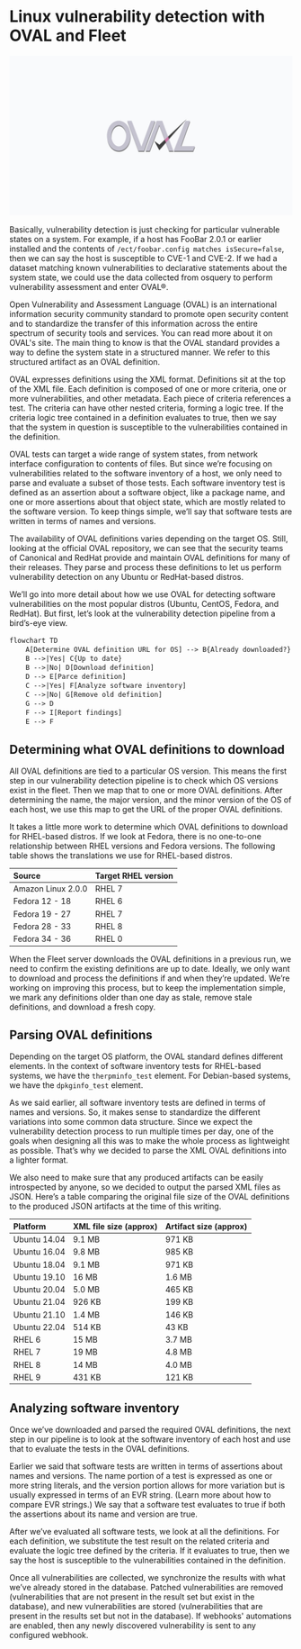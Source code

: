 # Linux vulnerability detection with OVAL and Fleet

![Linux vulnerability detection with OVAL and Fleet](../website/assets/images/articles/linux-vulnerability-detection-with-oval-and-fleet-1600x900@2x.jpg)

Basically, vulnerability detection is just checking for particular vulnerable states on a system. For example, if a host has FooBar 2.0.1 or earlier installed and the contents of `/ect/foobar.config matches isSecure=false`, then we can say the host is susceptible to CVE-1 and CVE-2. If we had a dataset matching known vulnerabilities to declarative statements about the system state, we could use the data collected from osquery to perform vulnerability assessment and enter OVAL®.

Open Vulnerability and Assessment Language (OVAL) is an international information security community standard to promote open security content and to standardize the transfer of this information across the entire spectrum of security tools and services. You can read more about it on OVAL's site. The main thing to know is that the OVAL standard provides a way to define the system state in a structured manner. We refer to this structured artifact as an OVAL definition.

OVAL expresses definitions using the XML format. Definitions sit at the top of the XML file. Each definition is composed of one or more criteria, one or more vulnerabilities, and other metadata. Each piece of criteria references a test. The criteria can have other nested criteria, forming a logic tree. If the criteria logic tree contained in a definition evaluates to true, then we say that the system in question is susceptible to the vulnerabilities contained in the definition.

OVAL tests can target a wide range of system states, from network interface configuration to contents of files. But since we’re focusing on vulnerabilities related to the software inventory of a host, we only need to parse and evaluate a subset of those tests. Each software inventory test is defined as an assertion about a software object, like a package name, and one or more assertions about that object state, which are mostly related to the software version. To keep things simple, we’ll say that software tests are written in terms of names and versions.

The availability of OVAL definitions varies depending on the target OS. Still, looking at the official OVAL repository, we can see that the security teams of Canonical and RedHat provide and maintain OVAL definitions for many of their releases. They parse and process these definitions to let us perform vulnerability detection on any Ubuntu or RedHat-based distros. 

We’ll go into more detail about how we use OVAL for detecting software vulnerabilities on the most popular distros (Ubuntu, CentOS, Fedora, and RedHat). But first, let’s look at the vulnerability detection pipeline from a bird’s-eye view.

```mermaid
flowchart TD
    A[Determine OVAL definition URL for OS] --> B{Already downloaded?}
    B -->|Yes| C{Up to date}
    B -->|No| D[Download definition]
    D --> E[Parce definition]
    C -->|Yes| F[Analyze software inventory]
    C -->|No| G[Remove old definition]
    G --> D
    F --> I[Report findings]
    E --> F
```

## Determining what OVAL definitions to download

All OVAL definitions are tied to a particular OS version. This means the first step in our vulnerability detection pipeline is to check which OS versions exist in the fleet. Then we map that to one or more OVAL definitions. After determining the name, the major version, and the minor version of the OS of each host, we use this map to get the URL of the proper OVAL definitions.

It takes a little more work to determine which OVAL definitions to download for RHEL-based distros. If we look at Fedora, there is no one-to-one relationship between RHEL versions and Fedora versions. The following table shows the translations we use for RHEL-based distros.

| Source | Target RHEL version |
|:--------|:--------|
| Amazon Linux 2.0.0 | RHEL 7 |
| Fedora 12 - 18 | RHEL 6 |
| Fedora 19 - 27 | RHEL 7 |
| Fedora 28 - 33 | RHEL 8 |
| Fedora 34 - 36 | RHEL 0 |

When the Fleet server downloads the OVAL definitions in a previous run, we need to confirm the existing definitions are up to date. Ideally, we only want to download and process the definitions if and when they’re updated. We’re working on improving this process, but to keep the implementation simple, we mark any definitions older than one day as stale, remove stale definitions, and download a fresh copy.

## Parsing OVAL definitions

Depending on the target OS platform, the OVAL standard defines different elements. In the context of software inventory tests for RHEL-based systems, we have the `therpminfo_test` element. For Debian-based systems, we have the `dpkginfo_test` element.

As we said earlier, all software inventory tests are defined in terms of names and versions. So, it makes sense to standardize the different variations into some common data structure. Since we expect the vulnerability detection process to run multiple times per day, one of the goals when designing all this was to make the whole process as lightweight as possible. That’s why we decided to parse the XML OVAL definitions into a lighter format. 

We also need to make sure that any produced artifacts can be easily introspected by anyone, so we decided to output the parsed XML files as JSON. Here’s a table comparing the original file size of the OVAL definitions to the produced JSON artifacts at the time of this writing.

| Platform | XML file size (approx) | Artifact size (approx) |
|:--------|:--------|:--------|
| Ubuntu 14.04 | 9.1 MB | 971 KB |  
| Ubuntu 16.04 | 9.8 MB | 985 KB |
| Ubuntu 18.04 | 9.1 MB | 971 KB |
| Ubuntu 19.10 | 16 MB | 1.6 MB |
| Ubuntu 20.04 | 5.0 MB | 465 KB |
| Ubuntu 21.04 | 926 KB | 199 KB |
| Ubuntu 21.10 | 1.4 MB | 146 KB |
| Ubuntu 22.04 | 514 KB | 43 KB |
| RHEL 6 | 15 MB | 3.7 MB |
| RHEL 7 | 19 MB | 4.8 MB |
| RHEL 8 | 14 MB | 4.0 MB |
| RHEL 9 | 431 KB | 121 KB |

## Analyzing software inventory

Once we’ve downloaded and parsed the required OVAL definitions, the next step in our pipeline is to look at the software inventory of each host and use that to evaluate the tests in the OVAL definitions. 

Earlier we said that software tests are written in terms of assertions about names and versions. The name portion of a test is expressed as one or more string literals, and the version portion allows for more variation but is usually expressed in terms of an EVR string. (Learn more about how to compare EVR strings.) We say that a software test evaluates to true if both the assertions about its name and version are true.

After we’ve evaluated all software tests, we look at all the definitions. For each definition, we substitute the test result on the related criteria and evaluate the logic tree defined by the criteria. If it evaluates to true, then we say the host is susceptible to the vulnerabilities contained in the definition.

Once all vulnerabilities are collected, we synchronize the results with what we’ve already stored in the database. Patched vulnerabilities are removed (vulnerabilities that are not present in the result set but exist in the database), and new vulnerabilities are stored (vulnerabilities that are present in the results set but not in the database). If webhooks' automations are enabled, then any newly discovered vulnerability is sent to any configured webhook.

<meta name="category" value="security">
<meta name="authorGitHubUsername" value="juan-fdz-hawa">
<meta name="authorFullName" value="Juan Fernandes">
<meta name="publishedOn" value="2022-08-29">
<meta name="articleTitle" value="Linux vulnerability detection with OVAL and Fleet">
<meta name="articleImageUrl" value="../website/assets/images/articles/linux-vulnerability-detection-with-oval-and-fleet-1600x900@2x.jpg">